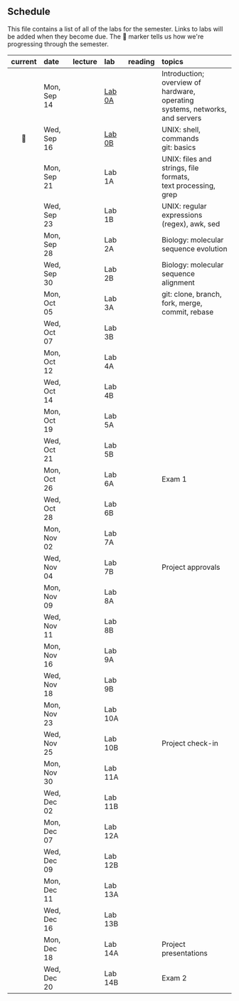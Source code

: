 
## Schedule

This file contains a list of all of the labs for the semester. Links to labs will be added when they become due. The :pig: marker tells us how we're progressing through the semester.

| current | date        | lecture | lab     | reading | topics |
| :-:     | :--         | :-      |   :-    | :--     | :--    |
|         | Mon, Sep 14 |         | [Lab 0A](https://classroom.github.com/a/Rc09ghXg) | | Introduction; overview of hardware, operating<br>systems, networks, and servers |
| :pig:   | Wed, Sep 16 |         | [Lab 0B](https://classroom.github.com/a/Rc09ghXg) | | UNIX: shell, commands<br>git: basics|
|         | Mon, Sep 21 |         | Lab 1A |  | UNIX: files and strings, file formats,<br>text processing, grep |
|         | Wed, Sep 23 |         | Lab 1B |  | UNIX: regular expressions (regex), awk, sed |
|         | Mon, Sep 28 |         | Lab 2A |  | Biology: molecular sequence evolution |
|         | Wed, Sep 30 |         | Lab 2B |  | Biology: molecular sequence alignment |
|         | Mon, Oct 05 |         | Lab 3A |  | git: clone, branch, fork, merge, commit, rebase  |
|         | Wed, Oct 07 |         | Lab 3B |  |  |
|         | Mon, Oct 12 |         | Lab 4A |  |  |
|         | Wed, Oct 14 |         | Lab 4B |  |  |
|         | Mon, Oct 19 |         | Lab 5A |  |  |
|         | Wed, Oct 21 |         | Lab 5B |  |  |
|         | Mon, Oct 26 |         | Lab 6A |  | Exam 1 |
|         | Wed, Oct 28 |         | Lab 6B |  |  |
|         | Mon, Nov 02 |         | Lab 7A |  |  |
|         | Wed, Nov 04 |         | Lab 7B |  | Project approvals |
|         | Mon, Nov 09 |         | Lab 8A |  |  |
|         | Wed, Nov 11 |         | Lab 8B |  |  |
|         | Mon, Nov 16 |         | Lab 9A |  |  |
|         | Wed, Nov 18 |         | Lab 9B |  |   |
|         | Mon, Nov 23 |         | Lab 10A |  |   |
|         | Wed, Nov 25 |         | Lab 10B |  | Project check-in  |
|         | Mon, Nov 30 |         | Lab 11A |  |   |
|         | Wed, Dec 02 |         | Lab 11B |  |   |
|         | Mon, Dec 07 |         | Lab 12A |  |   |
|         | Wed, Dec 09 |         | Lab 12B |  |   |
|         | Mon, Dec 11 |         | Lab 13A |  |   |
|         | Wed, Dec 16 |         | Lab 13B |  |   |
|         | Mon, Dec 18 |         | Lab 14A |  | Project presentations  |
|         | Wed, Dec 20 |         | Lab 14B |  | Exam 2  |
